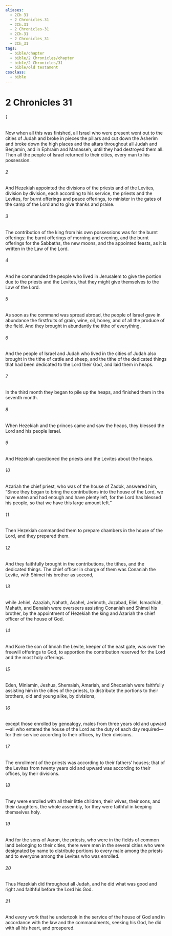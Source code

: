 ```yaml
---
aliases:
  - 2Ch 31
  - 2 Chronicles.31
  - 2Ch.31
  - 2 Chronicles-31
  - 2Ch-31
  - 2 Chronicles_31
  - 2Ch_31
tags:
  - bible/chapter
  - bible/2 Chronicles/chapter
  - bible/2 Chronicles/31
  - bible/old testament
cssclass:
  - bible
---
```


# 2 Chronicles 31

###### 1
Now when all this was finished, all Israel who were present went out to the cities of Judah and broke in pieces the pillars and cut down the Asherim and broke down the high places and the altars throughout all Judah and Benjamin, and in Ephraim and Manasseh, until they had destroyed them all. Then all the people of Israel returned to their cities, every man to his possession.
###### 2
And Hezekiah appointed the divisions of the priests and of the Levites, division by division, each according to his service, the priests and the Levites, for burnt offerings and peace offerings, to minister in the gates of the camp of the Lord and to give thanks and praise.
###### 3
The contribution of the king from his own possessions was for the burnt offerings: the burnt offerings of morning and evening, and the burnt offerings for the Sabbaths, the new moons, and the appointed feasts, as it is written in the Law of the Lord.
###### 4
And he commanded the people who lived in Jerusalem to give the portion due to the priests and the Levites, that they might give themselves to the Law of the Lord.
###### 5
As soon as the command was spread abroad, the people of Israel gave in abundance the firstfruits of grain, wine, oil, honey, and of all the produce of the field. And they brought in abundantly the tithe of everything.
###### 6
And the people of Israel and Judah who lived in the cities of Judah also brought in the tithe of cattle and sheep, and the tithe of the dedicated things that had been dedicated to the Lord their God, and laid them in heaps.
###### 7
In the third month they began to pile up the heaps, and finished them in the seventh month.
###### 8
When Hezekiah and the princes came and saw the heaps, they blessed the Lord and his people Israel.
###### 9
And Hezekiah questioned the priests and the Levites about the heaps.
###### 10
Azariah the chief priest, who was of the house of Zadok, answered him, “Since they began to bring the contributions into the house of the Lord, we have eaten and had enough and have plenty left, for the Lord has blessed his people, so that we have this large amount left.”
###### 11
Then Hezekiah commanded them to prepare chambers in the house of the Lord, and they prepared them.
###### 12
And they faithfully brought in the contributions, the tithes, and the dedicated things. The chief officer in charge of them was Conaniah the Levite, with Shimei his brother as second,
###### 13
while Jehiel, Azaziah, Nahath, Asahel, Jerimoth, Jozabad, Eliel, Ismachiah, Mahath, and Benaiah were overseers assisting Conaniah and Shimei his brother, by the appointment of Hezekiah the king and Azariah the chief officer of the house of God.
###### 14
And Kore the son of Imnah the Levite, keeper of the east gate, was over the freewill offerings to God, to apportion the contribution reserved for the Lord and the most holy offerings.
###### 15
Eden, Miniamin, Jeshua, Shemaiah, Amariah, and Shecaniah were faithfully assisting him in the cities of the priests, to distribute the portions to their brothers, old and young alike, by divisions,
###### 16
except those enrolled by genealogy, males from three years old and upward—all who entered the house of the Lord  as the duty of each day required—for their service according to their offices, by their divisions.
###### 17
The enrollment of the priests was according to their fathers’ houses; that of the Levites from twenty years old and upward was according to their offices, by their divisions.
###### 18
They were enrolled with all their little children, their wives, their sons, and their daughters, the whole assembly, for they were faithful in keeping themselves holy.
###### 19
And for the sons of Aaron, the priests, who were in the fields of common land belonging to their cities, there were men in the several cities who were designated by name to distribute portions to every male among the priests and to everyone among the Levites who was enrolled.
###### 20
Thus Hezekiah did throughout all Judah, and he did what was good and right and faithful before the Lord his God.
###### 21
And every work that he undertook in the service of the house of God and in accordance with the law and the commandments, seeking his God, he did with all his heart, and prospered.


